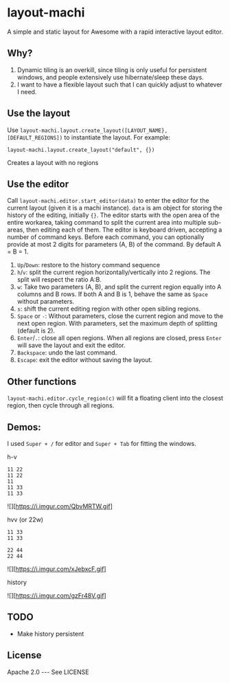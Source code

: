 # layout-machi

A simple and static layout for Awesome with a rapid interactive layout editor.

## Why?

1. Dynamic tiling is an overkill, since tiling is only useful for persistent windows, and people extensively use hibernate/sleep these days.
2. I want to have a flexible layout such that I can quickly adjust to whatever I need.

## Use the layout

Use `layout-machi.layout.create_layout([LAYOUT_NAME}, [DEFAULT_REGIONS])` to instantiate the layout.
For example:

```
layout-machi.layout.create_layout("default", {})
```

Creates a layout with no regions

## Use the editor

Call `layout-machi.editor.start_editor(data)` to enter the editor for the current layout (given it is a machi instance).
`data` is am object for storing the history of the editing, initially `{}`. 
The editor starts with the open area of the entire workarea, taking command to split the current area into multiple sub-areas, then editing each of them. 
The editor is keyboard driven, accepting a number of command keys.
Before each command, you can optionally provide at most 2 digits for parameters (A, B) of the command.
By default A = B = 1.

1. `Up`/`Down`: restore to the history command sequence 
2. `h`/`v`: split the current region horizontally/vertically into 2 regions. The split will respect the ratio A:B. 
3. `w`: Take two parameters (A, B), and split the current region equally into A columns and B rows. If both A and B is 1, behave the same as `Space` without parameters.
4. `s`: shift the current editing region with other open sibling regions.
5. `Space` or `-`: Without parameters, close the current region and move to the next open region. With parameters, set the maximum depth of splitting (default is 2).
6. `Enter`/`.`: close all open regions. When all regions are closed, press `Enter` will save the layout and exit the editor. 
7. `Backspace`: undo the last command.
8. `Escape`: exit the editor without saving the layout.

## Other functions

`layout-machi.editor.cycle_region(c)` will fit a floating client into the closest region, then cycle through all regions. 

## Demos:

I used `Super + /` for editor and `Super + Tab` for fitting the windows.


h-v

```
11 22
11 22
11 
11 33
11 33
```

![][https://i.imgur.com/QbvMRTW.gif]


hvv (or 22w)

```
11 33
11 33

22 44
22 44
```

![][https://i.imgur.com/xJebxcF.gif]


history

![][https://i.imgur.com/gzFr48V.gif]

## TODO

 - Make history persistent
 
## License

Apache 2.0 --- See LICENSE
